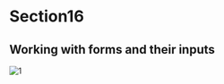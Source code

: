 # Section16 

## Working with forms and their inputs

![1](https://user-images.githubusercontent.com/91760639/182380221-4854ca0e-93b0-44e0-aeb1-4ee98563f39e.jpg)
